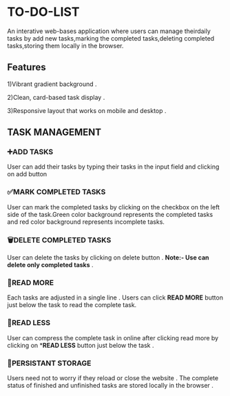 # TO-DO-LIST
An interative web-bases application where users can manage theirdaily tasks by add new tasks,marking the completed tasks,deleting completed tasks,storing them locally in the browser.
## Features
1)Vibrant gradient background .

2)Clean, card-based task display .

3)Responsive layout that works on mobile and desktop .

## TASK MANAGEMENT
### ➕ADD TASKS
User can add their tasks by typing their tasks in the input field and clicking on add button
### ✅MARK COMPLETED TASKS
User can mark the completed tasks by clicking on the checkbox on the left side of the task.Green color background represents the completed tasks and red color background represents incomplete tasks. 
### 🗑DELETE COMPLETED TASKS
User can delete the tasks by clicking on delete button . 
**Note:- Use can delete only completed tasks** .
### 🔽READ MORE
Each tasks are adjusted in a single line . Users can click **READ MORE** button just below the task to read the complete task.
### 🔼READ LESS
User can compress the complete task in online after clicking read more by clicking on ***READ LESS** button just below the task .

### 🫙PERSISTANT STORAGE
Users need not to worry if they reload or close the website . The complete status of finished and unfinished tasks are stored locally in the browser .


